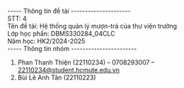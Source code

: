 ----- Thông tin đề tài ---------------------  
STT: 4  
Tên đề tài: Hệ thống quản lý mượn-trả của thư viện trường  
Lớp học phần: DBMS330284_04CLC  
Năm học: HK2/2024-2025  
----- Thông tin nhóm -----------------------  
1. Phan Thanh Thiện (22110234) – 0708293007 – 22110234@student.hcmute.edu.vn
2. Bùi Lê Anh Tân (22110223)
